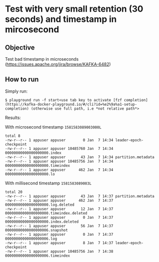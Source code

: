 # Test with very small retention (30 seconds) and timestamp in mircosecond


## Objective

Test bad timestamp in microseconds (https://issues.apache.org/jira/browse/KAFKA-6482)


## How to run

Simply run:

```
$ playground run -f start<use tab key to activate [fzf completion](https://kafka-docker-playground.io/#/cli?id=%e2%9a%a1-setup-completion) (otherwise use full path, i.e *not relative path*>
```

Results:

With microsecond timestamp `1581583089003000L`

```
total 8
-rw-r--r-- 1 appuser appuser        0 Jan  7 14:34 leader-epoch-checkpoint
-rw-r--r-- 1 appuser appuser 10485760 Jan  7 14:34 00000000000000000000.index
-rw-r--r-- 1 appuser appuser       43 Jan  7 14:34 partition.metadata
-rw-r--r-- 1 appuser appuser 10485756 Jan  7 14:34 00000000000000000000.timeindex
-rw-r--r-- 1 appuser appuser      462 Jan  7 14:34 00000000000000000000.lo
```

With millisecond timestamp `1581583089003L`

```
total 20
-rw-r--r-- 1 appuser appuser       43 Jan  7 14:37 partition.metadata
-rw-r--r-- 1 appuser appuser      462 Jan  7 14:37 00000000000000000000.log.deleted
-rw-r--r-- 1 appuser appuser       12 Jan  7 14:37 00000000000000000000.timeindex.deleted
-rw-r--r-- 1 appuser appuser        0 Jan  7 14:37 00000000000000000000.index.deleted
-rw-r--r-- 1 appuser appuser       56 Jan  7 14:37 00000000000000000006.snapshot
-rw-r--r-- 1 appuser appuser        0 Jan  7 14:37 00000000000000000006.log
-rw-r--r-- 1 appuser appuser        8 Jan  7 14:37 leader-epoch-checkpoint
-rw-r--r-- 1 appuser appuser 10485756 Jan  7 14:38 00000000000000000006.timeindex
```